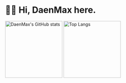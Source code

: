# 👋🏻 Hi, DaenMax here.

<!-- * 🎓 Computer Science Master Candidate at [🏫 RUC](https://www.ruc.edu.cn/) -->
<!-- - 🔭 Currently Working on Information Retrieval and Natural Language Processing -->

<img src="https://github-readme-stats-one-bice.vercel.app/api?username=daenmax&show_icons=true&include_all_commits=true&role=OWNER,ORGANIZATION_MEMBER" alt="DaenMax's GitHub stats" height="185px" /> <img src="https://github-readme-stats-one-bice.vercel.app/api/top-langs/?username=daenmax&layout=compact&langs_count=8&include_all_commits=true&role=OWNER,ORGANIZATION_MEMBER" alt="Top Langs" height="185px" />
